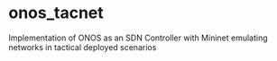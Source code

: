 # onos_tacnet
Implementation of ONOS as an SDN Controller with Mininet emulating networks in tactical deployed scenarios
